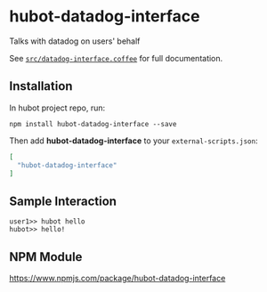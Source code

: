 # hubot-datadog-interface

Talks with datadog on users' behalf

See [`src/datadog-interface.coffee`](src/datadog-interface.coffee) for full documentation.

## Installation

In hubot project repo, run:

`npm install hubot-datadog-interface --save`

Then add **hubot-datadog-interface** to your `external-scripts.json`:

```json
[
  "hubot-datadog-interface"
]
```

## Sample Interaction

```
user1>> hubot hello
hubot>> hello!
```

## NPM Module

https://www.npmjs.com/package/hubot-datadog-interface
